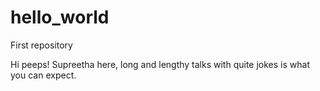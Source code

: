 # hello_world
First repository

Hi peeps!
Supreetha here, long and lengthy talks with quite jokes is what you can expect. 
